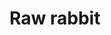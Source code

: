 ---
layout: item
title: Raw rabbit
item-id: 3226
datatable: true
id: 3226
name: "Raw rabbit"
members: true
lowalch: 8
highalch: 12
examine: "Might taste better cooked."
monsters:
  - id: 1852
    name: "Rabbit"
    members: false
    combat_level: 1
    wiki_url: "https://oldschool.runescape.wiki/w/Rabbit#Level_1"
    drops:
      - quantity: "1"
        rarity: 1
    image: "https://oldschool.runescape.wiki/images/f/fd/Rabbit.png?770b0"
  - id: 3420
    name: "Rabbit"
    members: false
    combat_level: 2
    wiki_url: "https://oldschool.runescape.wiki/w/Rabbit#Level_2"
    drops:
      - quantity: "1"
        rarity: 1
    image: "https://oldschool.runescape.wiki/images/f/fd/Rabbit.png?770b0"
---